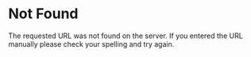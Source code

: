 # Not Found

The requested URL was not found on the server. If you entered the URL manually please check your spelling and try again.
